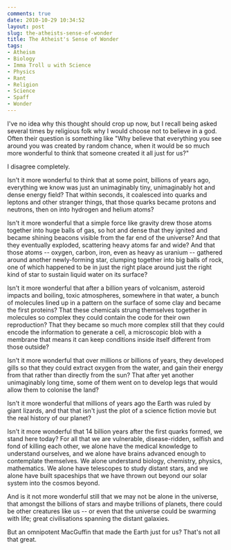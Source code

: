 ```yaml
---
comments: true
date: 2010-10-29 10:34:52
layout: post
slug: the-atheists-sense-of-wonder
title: The Atheist's Sense of Wonder
tags:
- Atheism
- Biology
- Imma Troll u with Science
- Physics
- Rant
- Religion
- Science
- Spaff
- Wonder
---
```


I've no idea why this thought should crop up now, but I recall being asked several times by religious folk why I would choose not to believe in a god.  Often their question is something like "Why believe that everything you see around you was created by random chance, when it would be so much more wonderful to think that someone created it all just for us?"

I disagree completely.

Isn't it more wonderful to think that at some point, billions of years ago, everything we know was just an unimaginably tiny, unimaginably hot and dense energy field?  That within seconds, it coalesced into quarks and leptons and other stranger things, that those quarks became protons and neutrons, then on into hydrogen and helium atoms?

Isn't it more wonderful that a simple force like gravity drew those atoms together into huge balls of gas, so hot and dense that they ignited and became shining beacons visible from the far end of the universe?  And that they eventually exploded, scattering heavy atoms far and wide?  And that those atoms -- oxygen, carbon, iron, even as heavy as uranium -- gathered around another newly-forming star, clumping together into big balls of rock, one of which happened to be in just the right place around just the right kind of star to sustain liquid water on its surface?

Isn't it more wonderful that after a billion years of volcanism, asteroid impacts and boiling, toxic atmospheres, somewhere in that water, a bunch of molecules lined up in a pattern on the surface of some clay and became the first proteins?  That these chemicals strung themselves together in molecules so complex they could contain the code for their own reproduction?  That they became so much more complex still that they could encode the information to generate a cell, a microscopic blob with a membrane that means it can keep conditions inside itself different from those outside?

Isn't it more wonderful that over millions or billions of years, they developed gills so that they could extract oxygen from the water, and gain their energy from that rather than directly from the sun?  That after yet another unimaginably long time, some of them went on to develop legs that would allow them to colonise the land?

Isn't it more wonderful that millions of years ago the Earth was ruled by giant lizards, and that that isn't just the plot of a science fiction movie but the real history of our planet?

Isn't it more wonderful that 14 billion years after the first quarks formed, we stand here today?  For all that we are vulnerable, disease-ridden, selfish and fond of killing each other, we alone have the medical knowledge to understand ourselves, and we alone have brains advanced enough to contemplate themselves.  We alone understand biology, chemistry, physics, mathematics.  We alone have telescopes to study distant stars, and we alone have built spaceships that we have thrown out beyond our solar system into the cosmos beyond.

And is it not more wonderful still that we may not be alone in the universe, that amongst the billions of stars and maybe trillions of planets, there could be other creatures like us -- or even that the universe could be swarming with life; great civilisations spanning the distant galaxies.

But an omnipotent MacGuffin that made the Earth just for us?  That's not all that great.

